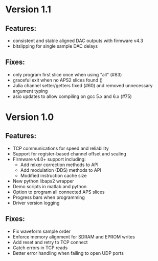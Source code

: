 # Version 1.1

## Features:
* consistent and stable aligned DAC outputs with firmware v4.3
* bitslipping for single sample DAC delays

## Fixes:
* only program first slice once when using "all" (#83)
* graceful exit when no APS2 slices found ()
* Julia channel setter/getters fixed (#60) and removed unnecessary argument typing
* asio updates to allow compiling on gcc 5.x and 6.x (#75)

# Version 1.0

## Features:
* TCP communications for speed and reliability
* Support for register-based channel offset and scaling
* Firmware v4.0+ support including:
    * Add mixer correction methods to API
    * Add modulation (DDS) methods to API
    * Modified instruction cache size
* New python libaps2 wrapper
* Demo scripts in matlab and python
* Option to program all connected APS slices
* Progress bars when programming
* Driver version logging

## Fixes:
* Fix waveform sample order
* Enforce memory alignment for SDRAM and EPROM writes
* Add reset and retry to TCP connect
* Catch errors in TCP reads
* Better error handling when failing to open UDP ports
